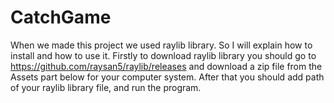 # CatchGame

When we made this project we used raylib library. So I will explain how to install and how to use it. Firstly to download raylib library you should go to  https://github.com/raysan5/raylib/releases  and download a zip file from the Assets part below for your computer system. After that you should add path of your raylib library file, and run the program.
